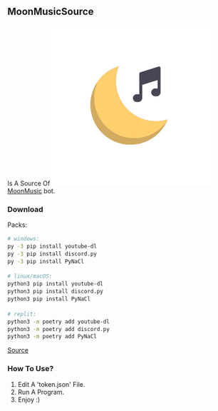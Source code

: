 ## MoonMusicSource
Is A Source Of ![](https://raw.githubusercontent.com/vz213/MoonMusicSource/gh-pages/moonmusic.png)[MoonMusic](https://twitter.com/johnny8147/status/1457488008974831619) bot.

### Download

Packs:
```sh
# windows:
py -3 pip install youtube-dl
py -3 pip install discord.py
py -3 pip install PyNaCl

# linux/macOS:
python3 pip install youtube-dl
python3 pip install discord.py
python3 pip install PyNaCl

# replit:
python3 -m poetry add youtube-dl
python3 -m poetry add discord.py
python3 -m poetry add PyNaCl
```

[Source](https://github.com/vz213/MoonMusicSource/archive/refs/heads/main.zip)

### How To Use?

1. Edit A 'token.json' File.
2. Run A Program.
3. Enjoy :)

